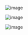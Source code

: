![image](https://github.com/user-attachments/assets/8584508e-2f72-4613-a5a5-71ede97f9b4e)

![image](https://github.com/user-attachments/assets/aee84504-322c-40e5-a09c-5e9be27b5a86)

![image](https://github.com/user-attachments/assets/86c5db4b-44ac-4cbf-a156-f875253c30eb)
